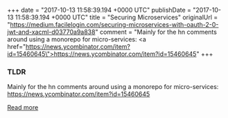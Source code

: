 +++
date = "2017-10-13 11:58:39.194 +0000 UTC"
publishDate = "2017-10-13 11:58:39.194 +0000 UTC"
title = "Securing Microservices"
originalUrl = "https://medium.facilelogin.com/securing-microservices-with-oauth-2-0-jwt-and-xacml-d03770a9a838"
comment = "Mainly for the hn comments around using a monorepo for micro-services: <a href=\"https://news.ycombinator.com/item?id=15460645\">https://news.ycombinator.com/item?id=15460645</a>"
+++

### TLDR

Mainly for the hn comments around using a monorepo for micro-services: <a href="https://news.ycombinator.com/item?id=15460645">https://news.ycombinator.com/item?id=15460645</a>

[Read more](https://medium.facilelogin.com/securing-microservices-with-oauth-2-0-jwt-and-xacml-d03770a9a838)
